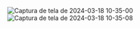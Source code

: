 ![Captura de tela de 2024-03-18 10-35-00](https://github.com/Isabelle-Matos/Grafos/assets/79115662/5b0bc1f9-d0de-4073-8971-dd3314c6de9e)
![Captura de tela de 2024-03-18 10-35-08](https://github.com/Isabelle-Matos/Grafos/assets/79115662/9099e8e3-0872-49c1-ac56-989a5cba0d13)
